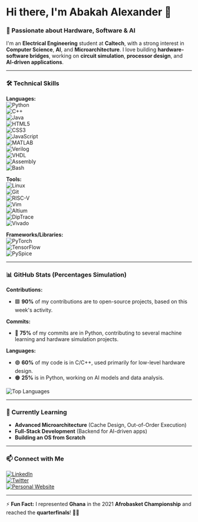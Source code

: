 # Hi there, I'm Abakah Alexander 👋  

### 🚀 Passionate about Hardware, Software & AI  

I'm an **Electrical Engineering** student at **Caltech**, with a strong interest in **Computer Science**, **AI**, and **Microarchitecture**. I love building **hardware-software bridges**, working on **circuit simulation**, **processor design**, and **AI-driven applications**.

---

### 🛠️ **Technical Skills**  

**Languages:**  
![Python](https://img.shields.io/badge/Python-3776AB?style=for-the-badge&logo=python&logoColor=white)  
![C++](https://img.shields.io/badge/C%2B%2B-00599C?style=for-the-badge&logo=c%2B%2B&logoColor=white)  
![Java](https://img.shields.io/badge/Java-007396?style=for-the-badge&logo=java&logoColor=white)  
![HTML5](https://img.shields.io/badge/HTML5-E34F26?style=for-the-badge&logo=html5&logoColor=white)  
![CSS3](https://img.shields.io/badge/CSS3-1572B6?style=for-the-badge&logo=css3&logoColor=white)  
![JavaScript](https://img.shields.io/badge/JavaScript-F7DF1E?style=for-the-badge&logo=javascript&logoColor=black)  
![MATLAB](https://img.shields.io/badge/MATLAB-0076A8?style=for-the-badge&logo=matlab&logoColor=white)  
![Verilog](https://img.shields.io/badge/Verilog-8C1515?style=for-the-badge&logoColor=white)  
![VHDL](https://img.shields.io/badge/VHDL-008B8B?style=for-the-badge&logoColor=white)  
![Assembly](https://img.shields.io/badge/Assembly-FF6600?style=for-the-badge&logo=assembly&logoColor=white)  
![Bash](https://img.shields.io/badge/Bash-4EAA25?style=for-the-badge&logo=gnu-bash&logoColor=white)  

**Tools:**  
![Linux](https://img.shields.io/badge/Linux-FCC624?style=for-the-badge&logo=linux&logoColor=black)  
![Git](https://img.shields.io/badge/Git-F1502F?style=for-the-badge&logo=git&logoColor=white)  
![RISC-V](https://img.shields.io/badge/RISC--V-000000?style=for-the-badge&logo=risc-v)  
![Vim](https://img.shields.io/badge/Vim-019733?style=for-the-badge&logo=vim&logoColor=white)  
![Altium](https://img.shields.io/badge/Altium-005F73?style=for-the-badge&logo=altium&logoColor=white)  
![DipTrace](https://img.shields.io/badge/DipTrace-006F80?style=for-the-badge&logo=DipTrace&logoColor=white)  
![Vivado](https://img.shields.io/badge/Vivado-1D1D1B?style=for-the-badge&logo=vivado&logoColor=white)  

**Frameworks/Libraries:**  
![PyTorch](https://img.shields.io/badge/PyTorch-EE4C2C?style=for-the-badge&logo=pytorch&logoColor=white)  
![TensorFlow](https://img.shields.io/badge/TensorFlow-FF6F00?style=for-the-badge&logo=TensorFlow&logoColor=white)  
![PySpice](https://img.shields.io/badge/PySpice-18A1D3?style=for-the-badge&logo=python&logoColor=white)  

---

### 📊 **GitHub Stats (Percentages Simulation)**

**Contributions:**  
- 🟩 **90%** of my contributions are to open-source projects, based on this week's activity.

**Commits:**  
- 🔵 **75%** of my commits are in Python, contributing to several machine learning and hardware simulation projects.

**Languages:**  
- 🟣 **60%** of my code is in C/C++, used primarily for low-level hardware design.
- 🟠 **25%** is in Python, working on AI models and data analysis.

![Top Languages](https://github-readme-stats.vercel.app/api/top-langs/?username=AbakahAlexander&layout=compact&theme=radical)

---

### 🌱 Currently Learning  
- **Advanced Microarchitecture** (Cache Design, Out-of-Order Execution)  
- **Full-Stack Development** (Backend for AI-driven apps)  
- **Building an OS from Scratch**  

---

### 📫 Connect with Me  
[![LinkedIn](https://img.shields.io/badge/LinkedIn-0077B5?style=for-the-badge&logo=linkedin&logoColor=white)](https://www.linkedin.com/in/your-profile)  
[![Twitter](https://img.shields.io/badge/Twitter-1DA1F2?style=for-the-badge&logo=twitter&logoColor=white)](https://twitter.com/your-handle)  
[![Personal Website](https://img.shields.io/badge/Portfolio-222222?style=for-the-badge&logo=firefox&logoColor=white)](https://yourwebsite.com)  

---

⚡ **Fun Fact:** I represented **Ghana** in the 2021 **Afrobasket Championship** and reached the **quarterfinals**! 🏀🔥  
